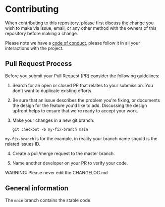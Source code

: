 # Contributing

When contributing to this repository, please first discuss the change you wish to make via issue,
email, or any other method with the owners of this repository before making a change.

Please note we have a [code of conduct](CODE_OF_CONDUCT.md), please follow it in all your interactions with the project.

## Pull Request Process

Before you submit your Pull Request (PR) consider the following guidelines:

1. Search for an open or closed PR that relates to your submission.
	You don't want to duplicate existing efforts.

2. Be sure that an issue describes the problem you're fixing, or documents the design for the feature you'd like to add.
	Discussing the design upfront helps to ensure that we're ready to accept your work.

3. Make your changes in a new git branch:
	```shell
	git checkout -b my-fix-branch main
	```

`my-fix-branch` is for the example, in reality your branch name should is the related issues ID.

4. Create a pull/merge request to the master branch.

5. Name another developer on your PR to verify your code.

WARNING: Please never edit the CHANGELOG.md

## General information

The `main` branch contains the stable code.